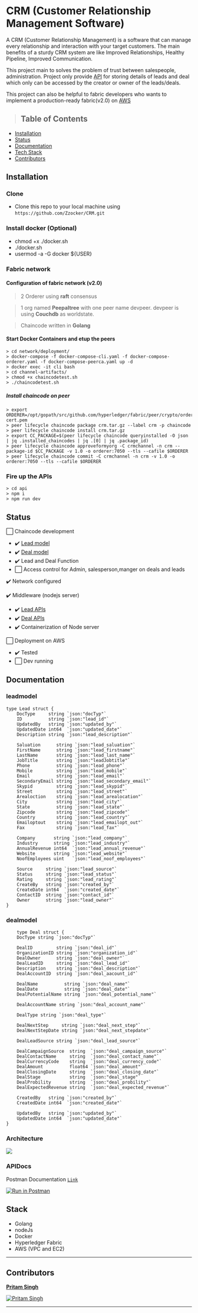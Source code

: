 # CRM (Customer Relationship Management Software)

A CRM (Customer Relationship Management) is a software that can manage every relationship and interaction with your target customers. The main benefits of a sturdy CRM system are like Improved Relationships, Healthy Pipeline, Improved Communication.
 
This project main to solves the problem of trust between salespeople, administration. Project only provide [API](#APIDocs) for storing details of leads and deal which only can be accessed by the creator or owner of the leads/deals.
 
This project can also be helpful to fabric developers who wants to implement a production-ready fabric(v2.0) on [AWS](#Architecture)


>## Table of Contents

- [Installation](#installation)
- [Status](#status)
- [Documentation](#documentation)
- [Tech Stack](#Stack)
- [Contributors](#Contributors)

## Installation

### Clone
- Clone this repo to your local machine using `https://github.com/Zzocker/CRM.git`

### Install docker (Optional)
- chmod +x ./docker.sh
- ./docker.sh
- usermod -a -G docker ${USER}

### Fabric network

#### Configuration of fabric network (v2.0)
> 2 Orderer using **raft** consensus

> 1 org named **Peepaltree** with one peer name devpeer. devpeer is using **Couchdb** as worldstate.

> Chaincode written in **Golang**

#### Start Docker Containers and etup the peers

    > cd network/deployment/
    > docker-compose -f docker-compose-cli.yaml -f docker-compose-orderer.yaml -f docker-compose-peerca.yaml up -d
    > docker exec -it cli bash
    > cd channel-artifacts/
    > chmod +x chaincodetest.sh
    > ./chaincodetest.sh

#####  Install chaincode on peer

    > export ORDERER=/opt/gopath/src/github.com/hyperledger/fabric/peer/crypto/ordererOrganizations/orderer.com/orderers/orderer/msp/tlscacerts/tlsca.orderer.com-cert.pem
    > peer lifecycle chaincode package crm.tar.gz --label crm -p chaincode
    > peer lifecycle chaincode install crm.tar.gz
    > export CC_PACKAGE=$(peer lifecycle chaincode queryinstalled -O json | jq .installed_chaincodes | jq .[0] | jq .package_id)
    > peer lifecycle chaincode approveformyorg -C crmchannel -n crm --package-id $CC_PACKAGE -v 1.0 -o orderer:7050 --tls --cafile $ORDERER
    > peer lifecycle chaincode commit -C crmchannel -n crm -v 1.0 -o orderer:7050 --tls --cafile $ORDERER

### Fire up the APIs
    
    > cd api
    > npm i
    > npm run dev

## Status

:white_large_square: Chaincode development
- :heavy_check_mark: [Lead model](#leadmodel)
- :heavy_check_mark: [Deal model](#dealmodel)
- :heavy_check_mark: Lead and Deal Function 
- :white_large_square: Access control for Admin, salesperson,manger on deals and leads 

:heavy_check_mark: Network configured

:heavy_check_mark: Middleware (nodejs server)

- :heavy_check_mark: [Lead APIs](#APIDocs)
- :heavy_check_mark: [Deal APIs](#APIDocs)
- :heavy_check_mark: Containerization of Node server

:white_large_square: Deployment on AWS
- :heavy_check_mark: Tested
- :white_large_square: Dev running

## Documentation

### leadmodel
```golang
type Lead struct {
	DocType     string `json:"docTyp"`
	ID          string `json:"lead_id"`
	UpdatedBy   string `json:"updated_by"`
	UpdatedDate int64  `json:"updated_date"`
	Description string `json:"lead_description"`

	Saluation      string `json:"lead_saluation"`
	FirstName      string `json:"lead_firstname"`
	LastName       string `json:"lead_last_name"`
	JobTitle       string `json:"leadJobtitle"`
	Phone          string `json:"lead_phone"`
	Mobile         string `json:"lead_mobile"`
	Email          string `json:"lead_email"`
	SecondaryEmail string `json:"lead_secondary_email"`
	Skypid         string `json:"lead_skypid"`
	Street         string `json:"lead_street"`
	Arealoction    string `json:"lead_arealocation"`
	City           string `json:"lead_city"`
	State          string `json:"lead_state"`
	Zipcode        string `json:"lead_zipcode"`
	Country        string `json:"lead_country"`
	Emailoptout    string `json:"lead_emailopt_out"`
	Fax            string `json:"lead_fax"`

	Company       string `json:"lead_company"`
	Industry      string `json:"lead_industry"`
	AnnualRevenue int64  `json:"lead_annual_revenue"`
	Website       string `json:"lead_website"`
	NoofEmployees uint   `json:"lead_noof_employees"`

	Source     string `json:"lead_source"`
	Status     string `json:"lead_status"`
	Rating     string `json:"lead_rating"`
	CreateBy   string `json:"created_by"`
	CreateDate int64  `json:"created_date"`
	ContactID  string `json:"contact_id"`
	Owner      string `json:"lead_owner"`
}
```
### dealmodel

```golang
    type Deal struct {
	DocType string `json:"docTyp"`

	DealID         string `json:"deal_id"`
	OrganizationID string `json:"organization_id"`
	DealOwner      string `json:"deal_owner"`
	DealLeadID     string `json:"deal_lead_id"`
	Description    string `json:"deal_description"`
	DealAccountID  string `json:"deal_aacount_id"`

	DealName          string `json:"deal_name"`
	DealDate          string `json:"deal_date"`
	DealPotentialName string `json:"deal_potential_name"`

	DealAccountName string `json:"deal_account_name"`

	DealType string `json:"deal_type"`

	DealNextStep     string `json:"deal_next_step"`
	DealNextStepDate string `json:"deal_next_stepdate"`

	DealLeadSource string `json:"deal_lead_source"`

	DealCampaignSource  string  `json:"deal_campaign_source"`
	DealContactName     string  `json:"deal_contact_name"`
	DealCurrencyCode    string  `json:"deal_currency_code"`
	DealAmount          float64 `json:"deal_amount"`
	DealClosingDate     string  `json:"deal_closing_date"`
	DealStage           string  `json:"deal_stage"`
	DealProbility       string  `json:"deal_probility"`
	DealExpectedRevenue string  `json:"deal_expected_revenue"`

	CreatedBy   string `json:"created_by"`
	CreatedDate int64  `json:"created_date"`

	UpdatedBy   string `json:"updated_by"`
	UpdatedDate int64  `json:"updated_date"`
}
```
### Architecture

![](res/crm.png)

### APIDocs

Postman Documentation <a href="https://documenter.getpostman.com/view/7262970/SzYT6hqk" target="_blank">`Link`</a>

[![Run in Postman](https://run.pstmn.io/button.svg)](https://app.getpostman.com/run-collection/f7a051370809fb91e7a8)

## Stack
- Golang
- nodeJs
- Docker
- Hyperledger Fabric
- AWS (VPC and EC2)

---
## Contributors

 <a href="https://github.com/Zzocker" target="_blank">**Pritam Singh**</a> 

[![Pritam Singh](https://avatars1.githubusercontent.com/u/43764373?s=200&u=6a3ef280e24c5ffe3b5e108338e028ca4e0745e4&v=4)](https://www.linkedin.com/in/pritam-singh-b1807617b/)   

---


